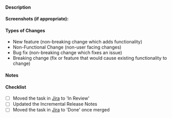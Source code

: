 <!-- Feel free to use it and tweak some parts -->

#### Description
<!-- A general summary of your changes -->

#### Screenshots (if appropriate):
<!-- Feel free to delete this if not used -->
<!-- <img width=25% height=25% src="INSERT IMAGE LINK"> -->

#### Types of Changes
<!-- Feel free to remove the ones you don't use, or remove all of them and explain what type of change it is -->
- New feature (non-breaking change which adds functionality)
- Non-Functional Change (non-user facing changes)
- Bug fix (non-breaking change which fixes an issue)
- Breaking change (fix or feature that would cause existing functionality to change)

#### Notes
<!-- Extra things you want to include -->

#### Checklist
<!-- Some reminders -->
- [ ] Moved the task in [Jira](https://jib-2329.atlassian.net/jira/software/projects/OM2329/boards/1) to 'In Review'
- [ ] Updated the Incremental Release Notes
- [ ] Moved the task in [Jira](https://jib-2329.atlassian.net/jira/software/projects/OM2329/boards/1) to 'Done' once merged

